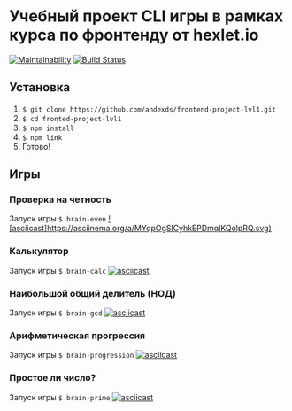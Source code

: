 # Учебный проект CLI игры в рамках курса по фронтенду от hexlet.io

[![Maintainability](https://api.codeclimate.com/v1/badges/f9b013cdc3a386b28ce9/maintainability)](https://codeclimate.com/github/andexds/frontend-project-lvl1/maintainability) [![Build Status](https://travis-ci.com/andexds/frontend-project-lvl1.svg?branch=master)](https://travis-ci.com/andexds/frontend-project-lvl1)


## Установка
1. `$ git clone https://github.com/andexds/frontend-project-lvl1.git`
3. `$ cd fronted-project-lvl1`
4. `$ npm install`
5. `$ npm link`
6.  Готово!

## Игры

### Проверка на четность
Запуск игры `$ brain-even`
[![asciicast]https://asciinema.org/a/MYqpOgSlCyhkEPDmqlKQolpRQ.svg)](https://asciinema.org/a/MYqpOgSlCyhkEPDmqlKQolpRQ)

### Калькулятор
Запуск игры `$ brain-calc`
[![asciicast](https://asciinema.org/a/n6WwbAwN9mambRbI27VbWHiRS.svg)](https://asciinema.org/a/n6WwbAwN9mambRbI27VbWHiRS)

### Наибольшой общий делитель (НОД)
Запуск игры `$ brain-gcd`
[![asciicast](https://asciinema.org/a/S3w6OSKMxSrxUmYGzCxNlulRR.svg)](https://asciinema.org/a/S3w6OSKMxSrxUmYGzCxNlulRR)

### Арифметическая прогрессия
Запуск игры `$ brain-progression`
[![asciicast](https://asciinema.org/a/EX06ESHC7bS5EYrSYgiLcT4VE.svg)](https://asciinema.org/a/EX06ESHC7bS5EYrSYgiLcT4VE)

### Простое ли число?
Запуск игры `$ brain-prime`
[![asciicast](https://asciinema.org/a/mbsmpyrfuIcC9ivcE2Y2oJx5R.svg)](https://asciinema.org/a/mbsmpyrfuIcC9ivcE2Y2oJx5R)